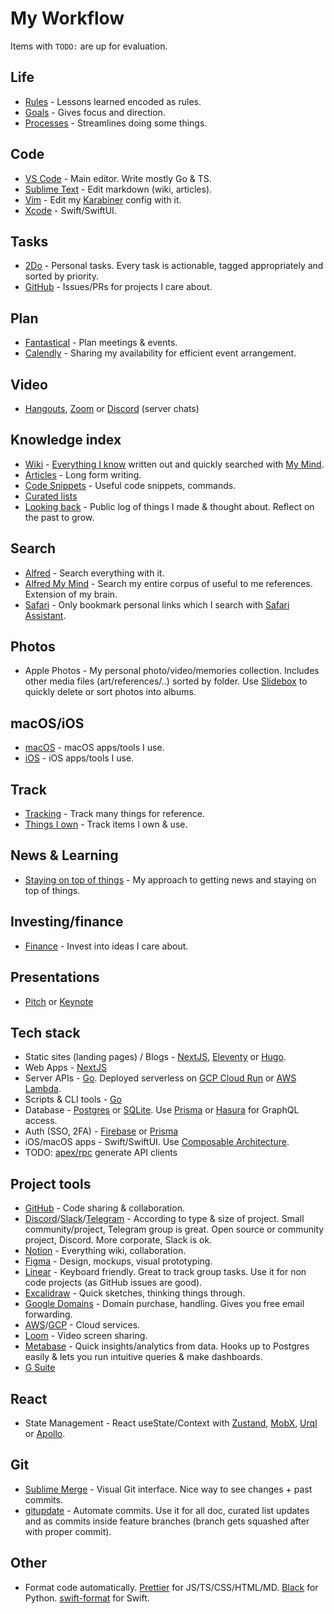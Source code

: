 # My Workflow

Items with `TODO:` are up for evaluation.

## Life

- [Rules](../focusing/rules.md) - Lessons learned encoded as rules.
- [Goals](../focusing/goals.md) - Gives focus and direction.
- [Processes](../focusing/processes.md) - Streamlines doing some things.

## Code

- [VS Code](../text-editors/vs-code/vs-code.md) - Main editor. Write mostly Go & TS.
- [Sublime Text](../text-editors/sublime-text/sublime-text.md) - Edit markdown (wiki, articles).
- [Vim](../text-editors/vim/vim.md) - Edit my [Karabiner](../macOS/apps/karabiner/karabiner.md) config with it.
- [Xcode](../macOS/apps/xcode/xcode.md) - Swift/SwiftUI.

## Tasks

- [2Do](../macOS/apps/2do.md) - Personal tasks. Every task is actionable, tagged appropriately and sorted by priority.
- [GitHub](../open-source/github/github.md) - Issues/PRs for projects I care about.

## Plan

- [Fantastical](../macOS/apps/fantastical.md) - Plan meetings & events.
- [Calendly](https://calendly.com/) - Sharing my availability for efficient event arrangement.

## Video

- [Hangouts](https://hangouts.google.com), [Zoom](http://zoom.us) or [Discord](https://discord.com) (server chats)

## Knowledge index

- [Wiki](../readme.md) - [Everything I know](everything-I-know.md) written out and quickly searched with [My Mind](https://github.com/nikitavoloboev/alfred-my-mind).
- [Articles](my-articles.md) - Long form writing.
- [Code Snippets](https://code.nikitavoloboev.xyz) - Useful code snippets, commands.
- [Curated lists](https://github.com/learn-anything/curated-lists)
- [Looking back](../looking-back/looking-back.md) - Public log of things I made & thought about. Reflect on the past to grow.

## Search

- [Alfred](../macOS/apps/alfred/alfred.md) - Search everything with it.
- [Alfred My Mind](https://github.com/nikitavoloboev/alfred-my-mind) - Search my entire corpus of useful to me references. Extension of my brain.
- [Safari](../web/browsers/safari.md) - Only bookmark personal links which I search with [Safari Assistant](https://github.com/deanishe/alfred-safari-assistant).

## Photos

- Apple Photos - My personal photo/video/memories collection. Includes other media files (art/references/..) sorted by folder. Use [Slidebox](http://slidebox.co/) to quickly delete or sort photos into albums.

## macOS/iOS

- [macOS](https://github.com/nikitavoloboev/my-mac-os) - macOS apps/tools I use.
- [iOS](https://github.com/nikitavoloboev/my-ios) - iOS apps/tools I use.

## Track

- [Tracking](tracking.md) - Track many things for reference.
- [Things I own](things.md) - Track items I own & use.

## News & Learning

- [Staying on top of things](../research/staying-on-top-of-things.md) - My approach to getting news and staying on top of things.

## Investing/finance

- [Finance](../economy/finance.md) - Invest into ideas I care about.

## Presentations

- [Pitch](https://pitch.com/) or [Keynote](https://www.apple.com/keynote/)

## Tech stack

- Static sites (landing pages) / Blogs - [NextJS](https://nextjs.org/), [Eleventy](https://www.11ty.dev) or [Hugo](https://gohugo.io).
- Web Apps - [NextJS](https://nextjs.org/)
- Server APIs - [Go](https://golang.org/). Deployed serverless on [GCP Cloud Run](https://cloud.google.com/run/) or [AWS Lambda](https://aws.amazon.com/lambda/).
- Scripts & CLI tools - [Go](https://golang.org/)
- Database - [Postgres](https://www.postgresql.org) or [SQLite](https://www.sqlite.org). Use [Prisma](https://www.prisma.io/) or [Hasura](https://hasura.io) for GraphQL access.
- Auth (SSO, 2FA) - [Firebase](https://firebase.google.com/docs/auth) or [Prisma](https://v1.prisma.io/docs/1.2/reference/migration-guides/authentication-and-authorization-yaeco6ieth)
- iOS/macOS apps - Swift/SwiftUI. Use [Composable Architecture](https://github.com/pointfreeco/swift-composable-architecture).
- TODO: [apex/rpc](https://github.com/apex/rpc) generate API clients

## Project tools

- [GitHub](https://github.com) - Code sharing & collaboration.
- [Discord](../tools/discord.md)/[Slack](../tools/slack.md)/[Telegram](../tools/telegram.md) - According to type & size of project. Small community/project, Telegram group is great. Open source or community project, Discord. More corporate, Slack is ok.
- [Notion](../tools/notion.md) - Everything wiki, collaboration.
- [Figma](../design/figma/figma.md) - Design, mockups, visual prototyping.
- [Linear](https://linear.app/) - Keyboard friendly. Great to track group tasks. Use it for non code projects (as GitHub issues are good).
- [Excalidraw](https://excalidraw.com/) - Quick sketches, thinking things through.
- [Google Domains](https://domains.google) - Domain purchase, handling. Gives you free email forwarding.
- [AWS](../cloud-computing/aws/aws.md)/[GCP](https://cloud.google.com) - Cloud services.
- [Loom](https://www.loom.com/) - Video screen sharing.
- [Metabase](https://www.metabase.com/) - Quick insights/analytics from data. Hooks up to Postgres easily & lets you run intuitive queries & make dashboards.
- [G Suite](https://gsuite.google.com)

## React

- State Management - React useState/Context with [Zustand](https://github.com/react-spring/zustand), [MobX](https://github.com/mobxjs/mobx), [Urql](https://github.com/FormidableLabs/urql) or [Apollo](https://www.apollographql.com).

## Git

- [Sublime Merge](https://simgenie.app/) - Visual Git interface. Nice way to see changes + past commits.
- [gitupdate](https://github.com/nikitavoloboev/gitupdate) - Automate commits. Use it for all doc, curated list updates and as commits inside feature branches (branch gets squashed after with proper commit).

## Other

- Format code automatically. [Prettier](https://prettier.io) for JS/TS/CSS/HTML/MD. [Black](https://github.com/psf/black) for Python. [swift-format](https://github.com/apple/swift-format) for Swift.
